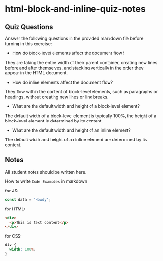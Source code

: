 # html-block-and-inline-quiz-notes

## Quiz Questions

Answer the following questions in the provided markdown file before turning in this exercise:

- How do block-level elements affect the document flow?

They are taking the entire width of their parent container, creating new lines before and after themselves, and stacking vertically in the order they appear in the HTML document.

- How do inline elements affect the document flow?

They flow within the content of block-level elements, such as paragraphs or headings, without creating new lines or line breaks.

- What are the default width and height of a block-level element?

The default width of a block-level element is typically 100%, the height of a block-level element is determined by its content.

- What are the default width and height of an inline element?

The default width and height of an inline element are determined by its content.

## Notes

All student notes should be written here.

How to write `Code Examples` in markdown

for JS:

```javascript
const data = 'Howdy';
```

for HTML:

```html
<div>
  <p>This is text content</p>
</div>
```

for CSS:

```css
div {
  width: 100%;
}
```
